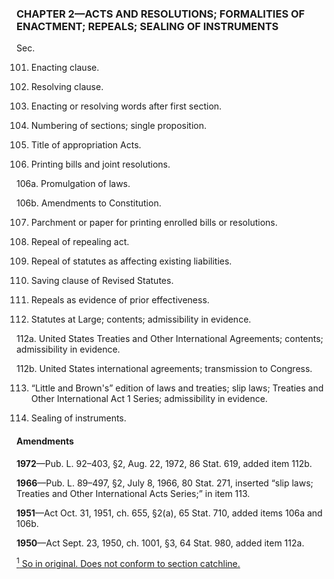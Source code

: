 ### **CHAPTER 2—ACTS AND RESOLUTIONS; FORMALITIES OF ENACTMENT; REPEALS; SEALING OF INSTRUMENTS** ###

Sec.

101. Enacting clause.

102. Resolving clause.

103. Enacting or resolving words after first section.

104. Numbering of sections; single proposition.

105. Title of appropriation Acts.

106. Printing bills and joint resolutions.

106a. Promulgation of laws.

106b. Amendments to Constitution.

107. Parchment or paper for printing enrolled bills or resolutions.

108. Repeal of repealing act.

109. Repeal of statutes as affecting existing liabilities.

110. Saving clause of Revised Statutes.

111. Repeals as evidence of prior effectiveness.

112. Statutes at Large; contents; admissibility in evidence.

112a. United States Treaties and Other International Agreements; contents; admissibility in evidence.

112b. United States international agreements; transmission to Congress.

113. “Little and Brown's” edition of laws and treaties; slip laws; Treaties and Other International Act 1 Series; admissibility in evidence.

114. Sealing of instruments.

#### Amendments ####

**1972**—Pub. L. 92–403, §2, Aug. 22, 1972, 86 Stat. 619, added item 112b.

**1966**—Pub. L. 89–497, §2, July 8, 1966, 80 Stat. 271, inserted “slip laws; Treaties and Other International Acts Series;” in item 113.

**1951**—Act Oct. 31, 1951, ch. 655, §2(a), 65 Stat. 710, added items 106a and 106b.

**1950**—Act Sept. 23, 1950, ch. 1001, §3, 64 Stat. 980, added item 112a.

[<sup>1</sup> So in original. Does not conform to section catchline.](#CHAPTER2_1)